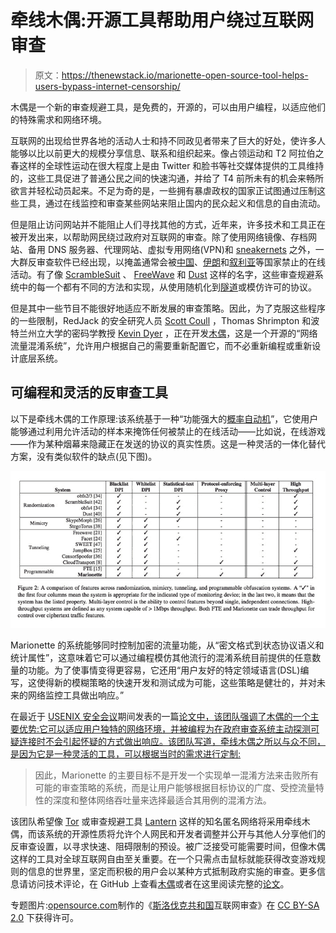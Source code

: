 # 牵线木偶:开源工具帮助用户绕过互联网审查

> 原文：<https://thenewstack.io/marionette-open-source-tool-helps-users-bypass-internet-censorship/>

木偶是一个新的审查规避工具，是免费的，开源的，可以由用户编程，以适应他们的特殊需求和网络环境。

互联网的出现给世界各地的活动人士和持不同政见者带来了巨大的好处，使许多人能够以比以前更大的规模分享信息、联系和组织起来。像占领运动和 T2 阿拉伯之春这样的全球性运动在很大程度上是由 Twitter 和脸书等社交媒体提供的工具维持的，这些工具促进了普通公民之间的快速沟通，并给了 T4 前所未有的机会来畅所欲言并轻松动员起来。不足为奇的是，一些拥有暴虐政权的国家正试图通过压制这些工具，通过在线监控和审查某些网站来阻止国内的民众起义和信息的自由流动。

但是阻止访问网站并不能阻止人们寻找其他的方式，近年来，许多技术和工具正在被开发出来，以帮助网民绕过政府对互联网的审查。除了使用网络镜像、存档网站、备用 DNS 服务器、代理网站、虚拟专用网络(VPN)和 [sneakernets](https://en.wikipedia.org/wiki/Sneakernet "Sneakernet") 之外，一大群反审查软件已经出现，以掩盖通常会被[中国](https://en.wikipedia.org/wiki/Internet_censorship_in_China)、[伊朗](https://en.wikipedia.org/wiki/Internet_censorship_in_Iran)和[叙利亚](https://en.wikipedia.org/wiki/Internet_censorship_in_Syria)等国家禁止的在线活动。有了像 [ScrambleSuit](http://www.cs.kau.se/philwint/scramblesuit/) 、 [FreeWave](http://freehaven.net/anonbib/cache/ndss13-freewave.pdf) 和 [Dust](https://www.schneier.com/blog/archives/2013/08/evading_interne.html) 这样的名字，这些审查规避系统中的每一个都有不同的方法和实现，从使用随机化到[隧道](https://en.wikipedia.org/wiki/Tunneling_protocol)或模仿许可的协议。

但是其中一些节目不能很好地适应不断发展的审查策略。因此，为了克服这些程序的一些限制，RedJack 的安全研究人员 [Scott Coull](http://www.scottcoull.com/) ，Thomas Shrimpton 和波特兰州立大学的密码学教授 [Kevin Dyer](https://kpdyer.com/) ，正在开发[木偶](https://github.com/kpdyer/marionette)，这是一个开源的“网络流量混淆系统”，允许用户根据自己的需要重新配置它，而不必重新编程或重新设计底层系统。

## 可编程和灵活的反审查工具

以下是牵线木偶的工作原理:该系统基于一种“功能强大的[概率自动机](https://en.wikipedia.org/wiki/Probabilistic_automaton)”，它使用户能够通过利用允许活动的样本来掩饰任何被禁止的在线活动——比如说，在线游戏——作为某种烟幕来隐藏正在发送的协议的真实性质。这是一种灵活的一体化替代方案，没有类似软件的缺点(见下图)。

[![marionette-1](img/4fd735c7b8ed72254687e1e37f8dddf9.png)](https://thenewstack.io/wp-content/uploads/2015/09/marionette-1.jpg)

Marionette 的系统能够同时控制加密的流量功能，从“密文格式到状态协议语义和统计属性”，这意味着它可以通过编程模仿其他流行的混淆系统目前提供的任意数量的功能。为了使事情变得更容易，它还用“用户友好的特定领域语言(DSL)编写，这使得新的模糊策略的快速开发和测试成为可能，这些策略是健壮的，并对未来的网络监控工具做出响应。”

在最近于 [USENIX 安全会议](https://www.usenix.org/conference/usenixsecurity15)期间发表的一篇[论文中，该团队强调了木偶的一个主要优势:它可以适应用户独特的网络环境，并被编程为在政府审查系统主动探测可疑连接时不会引起怀疑的方式做出响应。该团队写道，牵线木偶之所以与众不同，是因为它是一种灵活的工具，可以根据当时的需求进行定制:](https://kpdyer.com/publications/usenix2015-marionette.pdf)

> 因此，Marionette 的主要目标不是开发一个实现单一混淆方法来击败所有可能的审查策略的系统，而是让用户能够根据目标协议的广度、受控流量特性的深度和整体网络吞吐量来选择最适合其用例的混淆方法。

该团队希望像 [Tor](https://www.torproject.org/) 或审查规避工具 [Lantern](https://getlantern.org/) 这样的知名匿名网络将采用牵线木偶，而该系统的开源性质将允许个人网民和开发者调整并公开与其他人分享他们的反审查设置，以寻求快速、阻碍限制的预设。被广泛接受可能需要时间，但像木偶这样的工具对全球互联网自由至关重要。在一个只需点击鼠标就能获得改变游戏规则的信息的世界里，坚定而积极的用户会以某种方式抵制政府实施的审查。更多信息请访问技术评论，在 GitHub 上查看[木偶](https://github.com/kpdyer/marionette)或者在这里阅读完整的[论文](https://kpdyer.com/publications/usenix2015-marionette.pdf)。

专题图片:[opensource.com](https://www.flickr.com/photos/opensourceway/)制作的《[斯洛伐克共和国](https://www.flickr.com/photos/opensourceway/6554315319/in/photolist-aZbzAx-NsZSn-QoaFF-QHgMs-Q7D71-6JJ5H-QkU5D-qE2UAj-6pqssU-Q6gzH-8QctUB-Qhr44-Q7ksR-QBAjK-Q7ksX-QvxGG-QfJSU-QG8yf-S4xpZ-bf1Gt2-7fWNF5-dddFMV-QzTKC-ANcoG-dvCkwq-Qy7N6-qx3Gru-QnB6J-Q3ZdY-7tXcqq-8CbZ36-QH7Jt-71X2X-J4pNm-35pFBs-QmvVF-QXR9b-RHTXd-QK19x-fxy9R-QW9iS-5Jj5Lu-QHVnq-PBDiU-QsH1P-Q68Z7-4F49Be-5Jj5Hu-dm5fn-SryDq)互联网审查》在 [CC BY-SA 2.0](https://creativecommons.org/licenses/by-sa/2.0/) 下获得许可。

<svg xmlns:xlink="http://www.w3.org/1999/xlink" viewBox="0 0 68 31" version="1.1"><title>Group</title> <desc>Created with Sketch.</desc></svg>
